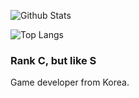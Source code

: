 ![Github Stats](https://github-readme-stats-two-navy-39.vercel.app/api?username=gnqo7598&count_private=true&include_all_commits=true&show_icons=true&theme=dark)

![Top Langs](https://github-readme-stats-two-navy-39.vercel.app/api/top-langs/?username=gnqo7598)

### Rank C, but like S
Game developer from Korea.
